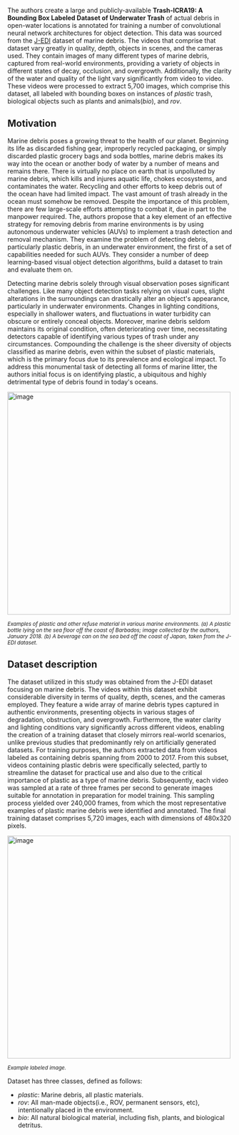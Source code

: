 The authors create a large and publicly-available **Trash-ICRA19: A Bounding Box Labeled Dataset of Underwater Trash** of actual debris in open-water locations is annotated for training a number of convolutional neural network architectures for object detection. This data was sourced from the [J-EDI](https://www.godac.jamstec.go.jp/dsdebris/e/index.html) dataset of marine debris. The videos that comprise that dataset vary greatly in quality, depth, objects in scenes, and the cameras used. They contain images of many different types of marine debris, captured from real-world environments, providing a variety of objects in different states of decay, occlusion, and overgrowth. Additionally, the clarity of the water and quality of the light vary significantly from video to video. These videos were processed to extract 5,700 images, which comprise this dataset, all labeled with bounding boxes on instances of *plastic* trash, biological objects such as plants and animals(*bio*), and *rov*. 

## Motivation

Marine debris poses a growing threat to the health of our planet. Beginning its life as discarded fishing gear, improperly recycled packaging, or simply discarded plastic grocery bags and soda bottles, marine debris makes its way into the ocean or another body of water by a number of means and remains there. There is virtually no place on earth that is unpolluted by marine debris, which kills and injures aquatic life, chokes ecosystems, and contaminates the water. Recycling and other efforts to keep debris out of the ocean have had limited impact. The vast amount of trash already in the ocean must somehow be removed. Despite the importance of this problem, there are few large-scale efforts attempting to combat it, due in part to the manpower required. The, 
authors propose that a key element of an effective strategy for removing debris from marine environments is by using autonomous underwater vehicles (AUVs) to
implement a trash detection and removal mechanism. They examine the problem of detecting debris, particularly plastic debris, in an underwater environment, the first of a set of capabilities needed for such AUVs. They consider a number of deep learning-based visual object detection algorithms, build a dataset to train and evaluate them on. 

Detecting marine debris solely through visual observation poses significant challenges. Like many object detection tasks relying on visual cues, slight alterations in the surroundings can drastically alter an object's appearance, particularly in underwater environments. Changes in lighting conditions, especially in shallower waters, and fluctuations in water turbidity can obscure or entirely conceal objects. Moreover, marine debris seldom maintains its original condition, often deteriorating over time, necessitating detectors capable of identifying various types of trash under any circumstances. Compounding the challenge is the sheer diversity of objects classified as marine debris, even within the subset of plastic materials, which is the primary focus due to its prevalence and ecological impact. To address this monumental task of detecting all forms of marine litter, the authors initial focus is on identifying plastic, a ubiquitous and highly detrimental type of debris found in today's oceans.

<img src="https://github.com/dataset-ninja/trash-icra19/assets/120389559/d0ab29ec-3a25-438f-beb3-09366a7029ce" alt="image" width="500">

<span style="font-size: smaller; font-style: italic;">Examples of plastic and other refuse material in various marine environments. (a) A plastic bottle lying on the sea floor off the coast of Barbados; image collected by the authors, January 2018. (b) A beverage can on the sea bed off the coast of Japan, taken from the J-EDI dataset.</span>

## Dataset description

The dataset utilized in this study was obtained from the J-EDI dataset focusing on marine debris. The videos within this dataset exhibit considerable diversity in terms of quality, depth, scenes, and the cameras employed. They feature a wide array of marine debris types captured in authentic environments, presenting objects in various stages of degradation, obstruction, and overgrowth. Furthermore, the water clarity and lighting conditions vary significantly across different videos, enabling the creation of a training dataset that closely mirrors real-world scenarios, unlike previous studies that predominantly rely on artificially generated datasets. For training purposes, the authors extracted data from videos labeled as containing debris spanning from 2000 to 2017. From this subset, videos containing plastic debris were specifically selected, partly to streamline the dataset for practical use and also due to the critical importance of plastic as a type of marine debris. Subsequently, each video was sampled at a rate of three frames per second to generate images suitable for annotation in preparation for model training. This sampling process yielded over 240,000 frames, from which the most representative examples of plastic marine debris were identified and annotated. The final training dataset comprises 5,720 images, each with dimensions of 480x320 pixels.

<img src="https://github.com/dataset-ninja/trash-icra19/assets/120389559/089c4346-ed36-4ab1-af04-80027ce8a6b3" alt="image" width="500">

<span style="font-size: smaller; font-style: italic;">Example labeled image.</span>

Dataset has three classes, defined as follows:
* *plastic*: Marine debris, all plastic materials.
* *rov*: All man-made objects(i.e., ROV, permanent sensors, etc), intentionally placed in the environment.
* *bio*: All natural biological material, including fish, plants, and biological detritus.